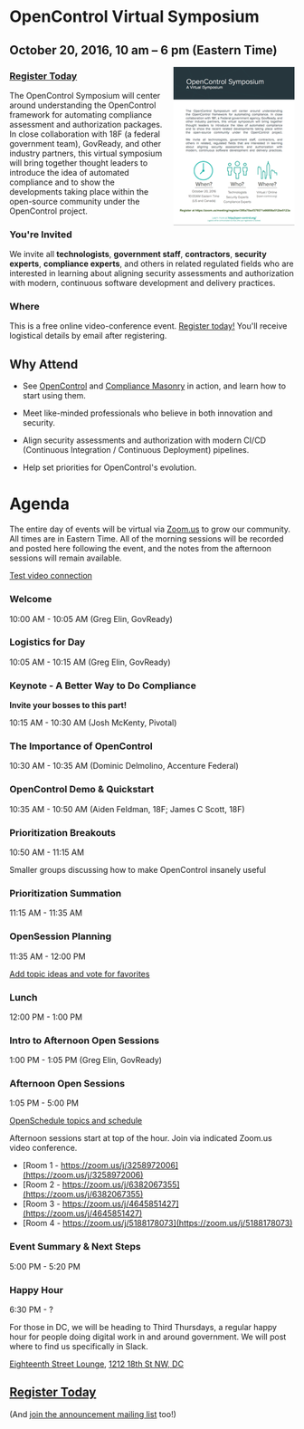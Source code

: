 # OpenControl Virtual Symposium
## October 20, 2016, 10 am – 6 pm (Eastern Time)

<a href="../img/opencontrol_symposium_flyer.pdf"><img style="float: right; margin-left: 15px;" src="../img/opencontrol_symposium_flyer_sm.png" alt="OpenControl Event Brochure Flyer" /></a>

### [Register Today](https://zoom.us/meeting/register/395a70acf379371a66858a512be5123a)

The OpenControl Symposium will center around understanding
the OpenControl framework for automating compliance assessment and authorization packages. In close
collaboration with 18F (a federal government team), GovReady, and
other industry partners, this virtual symposium will bring together
thought leaders to introduce the idea of automated compliance
and to show the developments taking place within
the open-source community under the OpenControl project.

### You're Invited

We invite all **technologists**, **government staff**, **contractors**, **security experts**, **compliance experts**, and
others in related regulated fields who are interested in learning
about aligning security assessments and authorization with
modern, continuous software development and delivery practices.

### Where

This is a free online video-conference event. [Register today!](https://zoom.us/meeting/register/395a70acf379371a66858a512be5123a) You'll receive logistical details by email after registering.

## Why Attend

* See [OpenControl](https://github.com/opencontrol) and [Compliance Masonry](https://github.com/opencontrol/compliance-masonry) in action, and learn how to start using them.

* Meet like-minded professionals who believe in both innovation and security.

* Align security assessments and authorization with modern CI/CD (Continuous Integration / Continuous Deployment) pipelines.

* Help set priorities for OpenControl's evolution.

# Agenda

The entire day of events will be virtual via [Zoom.us](https://zoom.us/meeting/register/395a70acf379371a66858a512be5123a) to grow our community. All times are in Eastern Time. All of the morning sessions will be recorded and posted here following the event, and the notes from the afternoon sessions will remain available.

[Test video connection](https://zoom.us/test)

### Welcome
10:00 AM - 10:05 AM (Greg Elin, GovReady)

### Logistics for Day
10:05 AM - 10:15 AM (Greg Elin, GovReady)

### Keynote - A Better Way to Do Compliance

**Invite your bosses to this part!**

10:15 AM - 10:30 AM (Josh McKenty, Pivotal)

### The Importance of OpenControl
10:30 AM - 10:35 AM (Dominic Delmolino, Accenture Federal)

### OpenControl Demo & Quickstart
10:35 AM - 10:50 AM (Aiden Feldman, 18F; James C Scott, 18F)

### Prioritization Breakouts
10:50 AM - 11:15 AM

Smaller groups discussing how to make OpenControl insanely useful

### Prioritization Summation
11:15 AM - 11:35 AM

### OpenSession Planning
11:35 AM - 12:00 PM

[Add topic ideas and vote for favorites](https://docs.google.com/document/d/1DVadZKF2SERPULteyc_jEXvjq65oFYbF-JRZd-zY090/edit#)

### Lunch
12:00 PM - 1:00 PM

### Intro to Afternoon Open Sessions
1:00 PM - 1:05 PM (Greg Elin, GovReady)

### Afternoon Open Sessions
1:05 PM - 5:00 PM

[OpenSchedule topics and schedule](https://docs.google.com/document/d/1DVadZKF2SERPULteyc_jEXvjq65oFYbF-JRZd-zY090/edit#)

Afternoon sessions start at top of the hour. Join via indicated Zoom.us video conference.

* [Room 1 - https://zoom.us/j/3258972006](https://zoom.us/j/3258972006)
* [Room 2 - https://zoom.us/j/6382067355](https://zoom.us/j/6382067355)
* [Room 3 - https://zoom.us/j/4645851427](https://zoom.us/j/4645851427)
* [Room 4 - https://zoom.us/j/5188178073](https://zoom.us/j/5188178073)

### Event Summary & Next Steps
5:00 PM - 5:20 PM

### Happy Hour
6:30 PM - ?

For those in DC, we will be heading to Third Thursdays, a regular happy hour for people doing digital work in and around government. We will post where to find us specifically in Slack.

[Eighteenth Street Lounge](http://www.eighteenthstreetlounge.com/), [1212 18th St NW, DC](https://www.google.com/maps/place/Eighteenth+Street+Lounge/@38.9062117,-77.0419716,15z/data=!4m5!3m4!1s0x0:0xe2eeebf181e49255!8m2!3d38.9062117!4d-77.0419716)

## [Register Today](https://zoom.us/meeting/register/395a70acf379371a66858a512be5123a)

(And [join the announcement mailing list](http://eepurl.com/cg0ZE1) too!)
